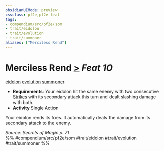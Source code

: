 ```yaml
---
obsidianUIMode: preview
cssclass: pf2e,pf2e-feat
tags:
- compendium/src/pf2e/som
- trait/eidolon
- trait/evolution
- trait/summoner
aliases: ["Merciless Rend"]
---
```

# Merciless Rend  [>](../../rules/core-rulebook/chapter-9-playing-the-game.md#Actions "Single Action") *Feat 10*  
[eidolon](../../rules/traits/eidolon-som.md)  [evolution](../../rules/traits/evolution-som.md)  [summoner](../../rules/traits/summoner-som.md)  

- **Requirements**: Your eidolon hit the same enemy with two consecutive [Strikes](../../rules/actions/strike.md) with its secondary attack this turn and dealt slashing damage with both.
- **Activity** Single Action

Your eidolon rends its foes. It automatically deals the damage from its secondary attack to the enemy.

*Source: Secrets of Magic p. 71*  
%% #compendium/src/pf2e/som #trait/eidolon #trait/evolution #trait/summoner %%